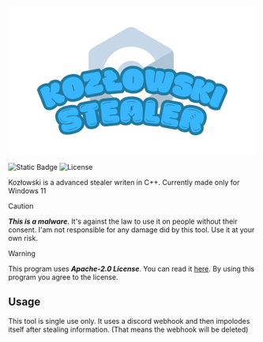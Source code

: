 <p align="center"><img src="Kozłowski.png" alt="logo"></p>

  ![Static Badge](https://img.shields.io/badge/C%2B%2B_Version-17-blue?style=flat&color=blue)
  ![License](https://img.shields.io/github/license/MatixAndr09/Kozlowski?color=blue)

Kozłowski is a advanced stealer writen in C++. Currently made only for Windows 11

> [!CAUTION]
> ***This is a malware***. It's against the law to use it on people without their consent. I'am not responsible for any damage did by this tool. Use it at your own risk.

> [!WARNING]
> This program uses ***Apache-2.0 License***. You can read it [here](LICENSE). By using this program you agree to the license.

## Usage

This tool is single use only. It uses a discord webhook and then impolodes itself after stealing information. (That means the webhook will be deleted)
